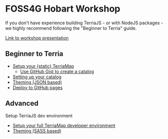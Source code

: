 # FOSS4G Hobart Workshop

If you don't have experience building TerriaJS - or with NodeJS packages - we highly recommend following the "Beginner to Terria" guide.

[Link to workshop presentation](https://terriaptyltd-my.sharepoint.com/:p:/g/personal/nick_forbes-smith_terria_io/EVSb_xoA0FNPqnXAFI1qdkwBPVnbSeYwVuiUjrIxVGwBjA?e=bz0wgA)

## Beginner to Terria

- [Setup your (static) TerriaMap](run-locally.md)
  - [Use GitHub Gist to create a catalog](run-github-gist.md)
- [Setting up your catalog](catalogs-and-datasets.md)
- [Theming (JSON based)](theming-json-based.md)
- [Deploy to GitHub pages](deploy-to-github-pages.md)

## Advanced

Setup TerriaJS dev environment

- [Setup your full TerriaMap developer environment](run-and-build-locally.md)
- [Theming (SASS based)](theming.md)
